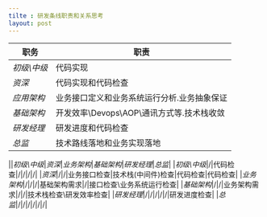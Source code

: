 ```yaml
---
tilte : 研发条线职责和关系思考
layout: post
---
```


|职务|职责|
|---|---|
|*初级\中级*|代码实现|
|*资深*|代码实现和代码检查|
|*应用架构*|业务接口定义和业务系统运行分析.业务抽象保证|
|*基础架构*|开发效率\Devops\AOP\通讯方式等.技术栈收敛|
|*研发经理*|研发进度和代码检查|
|*总监*|技术路线落地和业务实现落地|

||*初级\中级*|*资深*|*业务架构*|*基础架构*|*研发经理*|*总监*|
|*初级\中级*|/|代码检查|/|/|/|/|
|*资深*|/|/|业务接口检查|技术栈(中间件)检查|代码检查|代码检查|
|*业务架构*|/|/|/|基础架构需求|/|接口检查\业务系统运行检查|
|*基础架构*|/|/|业务架构需求|/|/|技术栈检查\研发效率检查|
|*研发经理*|/|/|/|/|/|研发进度检查|
|*总监*|/|/|/|/|/|/|
